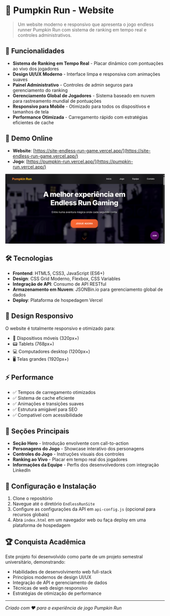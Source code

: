 # 🎃 Pumpkin Run - Website

> Um website moderno e responsivo que apresenta o jogo endless runner Pumpkin Run com sistema de ranking em tempo real e controles administrativos.

## 🌟 Funcionalidades

- **Sistema de Ranking em Tempo Real** - Placar dinâmico com pontuações ao vivo dos jogadores
- **Design UI/UX Moderno** - Interface limpa e responsiva com animações suaves
- **Painel Administrativo** - Controles de admin seguros para gerenciamento do ranking
- **Gerenciamento Global de Jogadores** - Sistema baseado em nuvem para rastreamento mundial de pontuações
- **Responsivo para Mobile** - Otimizado para todos os dispositivos e tamanhos de tela
- **Performance Otimizada** - Carregamento rápido com estratégias eficientes de cache

## 🚀 Demo Online

- **Website**: [https://site-endless-run-game.vercel.app/](https://site-endless-run-game.vercel.app/)
- **Jogo**: [https://pumpkin-run.vercel.app/](https://pumpkin-run.vercel.app/)

![Website Pumpkin Run](img-demo.png)

## 🛠️ Tecnologias

- **Frontend**: HTML5, CSS3, JavaScript (ES6+)
- **Design**: CSS Grid Moderno, Flexbox, CSS Variables
- **Integração de API**: Consumo de API RESTful
- **Armazenamento em Nuvem**: JSONBin.io para gerenciamento global de dados
- **Deploy**: Plataforma de hospedagem Vercel

## 📱 Design Responsivo

O website é totalmente responsivo e otimizado para:
- 📱 Dispositivos móveis (320px+)
- 📟 Tablets (768px+)
- 💻 Computadores desktop (1200px+)
- 🖥️ Telas grandes (1920px+)

## ⚡ Performance

- ✅ Tempos de carregamento otimizados
- ✅ Sistema de cache eficiente
- ✅ Animações e transições suaves
- ✅ Estrutura amigável para SEO
- ✅ Compatível com acessibilidade

## 🎯 Seções Principais

- **Seção Hero** - Introdução envolvente com call-to-action
- **Personagens do Jogo** - Showcase interativo dos personagens
- **Controles do Jogo** - Instruções visuais dos controles
- **Ranking ao Vivo** - Placar em tempo real dos jogadores
- **Informações da Equipe** - Perfis dos desenvolvedores com integração LinkedIn

## 🔧 Configuração e Instalação

1. Clone o repositório
2. Navegue até o diretório `EndlessRunSite`
3. Configure as configurações da API em `api-config.js` (opcional para recursos globais)
4. Abra `index.html` em um navegador web ou faça deploy em uma plataforma de hospedagem

## 🏆 Conquista Acadêmica

Este projeto foi desenvolvido como parte de um projeto semestral universitário, demonstrando:
- Habilidades de desenvolvimento web full-stack
- Princípios modernos de design UI/UX
- Integração de API e gerenciamento de dados
- Técnicas de web design responsivo
- Estratégias de otimização de performance

---

*Criado com ❤️ para a experiência de jogo Pumpkin Run*

